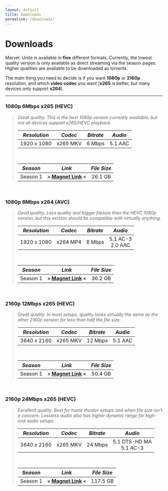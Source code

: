 ```yaml
---
layout: default
title: Downloads
permalink: /downloads/
---
```


# Downloads

Marvel: Unite is available in **five** different formats. Currently, the lowest quality version is only available as direct streaming via the season pages. Higher qualities are available to be downloaded as torrents.

The main thing you need to decide is if you want **1080p** or **2160p** resolution, and which **video codec** you want (**x265** is better, but many devices only support **x264**).

* * *

### 1080p 6Mbps x265 (HEVC)

> _Great quality. This is the best 1080p version currently available, but not all devices support x265/HEVC playback._
> 
> | _Resolution_ | _Codec_ | _Bitrate_ | _Audio_ |
> | :---: | :---: | :---: | :---: |
> | 1920 x 1080 | x265 MKV | 6 Mbps | 5.1 AAC |
>
> <br />
>
> | _Season_ | _Link_ | _File Size_ |
> | :---: | :---: | :---: |
> | Season 1 | » [**Magnet Link**](magnet:?xt=urn:btih:b404bf98c682700c70cd0a5770d80affe986adbd&dn=Marvel%20Unite%20(2023)%20Season%201%20S01%20(1080p%206Mbps%20x265%20HEVC%20AAC%205.1%20ducko)&tr=udp%3a%2f%2fbt2.archive.org%3a6969%2fannounce&tr=udp%3a%2f%2fbt1.archive.org%3a6969%2fannounce&tr=udp%3a%2f%2ftracker.opentrackr.org%3a1337%2fannounce) « | 26.1 GB |

<br />

### 1080p 8Mbps x264 (AVC)

>  _Good quality. Less quality and bigger filesize than the HEVC 1080p version, but this version should be compatible with virtually anything._
>
> | _Resolution_ | _Codec_ | _Bitrate_ | _Audio_ |
> | :---: | :---: | :---: | :---: |
> | 1920 x 1080 | x264 MP4 | 8 Mbps | 5.1 AC-3 <br /> 2.0 AAC |
>
> <br />
>
> | _Season_ | _Link_ | _File Size_ |
> | :---: | :---: | :---: |
> | Season 1 | » [**Magnet Link**](magnet:?xt=urn:btih:66d1ae6ed388dd4a132b70f897e96bed1f92915f&dn=Marvel%20Unite%20%282023%29%20Season%201%20S01%20%281080p%208Mbps%20x264%20AC3%205.1%20ducko%29&tr=udp%3A%2F%2Fbt2.archive.org%3A6969%2Fannounce&tr=udp%3A%2F%2Fbt1.archive.org%3A6969%2Fannounce&tr=udp%3A%2F%2Ftracker.opentrackr.org%3A1337%2Fannounce) « | 36.2 GB |

<br />

### 2160p 12Mbps x265 (HEVC)

> _Great quality. In most setups, quality looks virtually the same as the other 2160p version for less than half the file size._
>
> | _Resolution_ | _Codec_ | _Bitrate_ | _Audio_ |
> | :---: | :---: | :---: | :---: |
> | 3840 x 2160 | x265 MKV | 12 Mbps | 5.1 AAC |
>
> <br />
>
> | _Season_ | _Link_ | _File Size_ |
> | :---: | :---: | :---: |
> | Season 1 | » [**Magnet Link**](magnet:?xt=urn:btih:18d3a9a4b66ccc0492bd5f22cf18c830f301ec48&dn=Marvel%20Unite%20(2023)%20Season%201%20S01%20(2160p%2012Mbps%20x265%20HEVC%20HDR%20AAC%205.1%20ducko)&tr=udp%3a%2f%2fbt1.archive.org%3a6969%2fannounce&tr=udp%3a%2f%2fbt2.archive.org%3a6969%2fannounce&tr=udp%3a%2f%2ftracker.opentrackr.org%3a1337%2fannounce) « | 50.4 GB |

<br />

### 2160p 24Mbps x265 (HEVC)

> _Excellent quality. Best for home theater setups and when file size isn't a concern. Lossless audio also has higher dynamic range for high-end audio setups._
>
> | _Resolution_ | _Codec_ | _Bitrate_ | _Audio_ |
> | :---: | :---: | :---: | :---: |
> | 3840 x 2160 | x265 MKV | 24 Mbps | 5.1 DTS-HD MA <br /> 5.1 AC-3 |
>
> <br />
>
> | _Season_ | _Link_ | _File Size_ |
> | :---: | :---: | :---: |
> | Season 1 | » [**Magnet Link**](magnet:?xt=urn:btih:dbe269f2c9d0d782ccd6a25316dc0d1dc2be7f3a&dn=Marvel%20Unite%20(2023)%20Season%201%20S01%20(2160p%2024Mbps%20x265%20HEVC%20HDR%20DTS-HD%20MA%205.1%20ducko)&tr=udp%3a%2f%2ftracker.opentrackr.org%3a1337%2fannounce&tr=udp%3a%2f%2fbt2.archive.org%3a6969%2fannounce&tr=udp%3a%2f%2fbt1.archive.org%3a6969%2fannounce) « | 117.5 GB |
